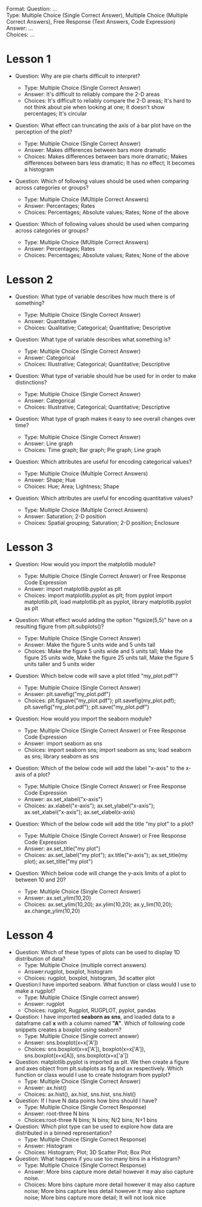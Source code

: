 Format:
Question: ...  
Type: Multiple Choice (Single Correct Answer),  Multiple Choice (Multiple Correct Answers), Free Response (Text Answers, Code Expression)
Answer: ...  
Choices: ...  

# Lesson 1

- Question: Why are pie charts difficult to interpret?
    - Type: Multiple Choice (Single Correct Answer)
    - Answer: It's difficult to reliably compare the 2-D areas
    - Choices: It's difficult to reliably compare the 2-D areas; It's hard to not think about pie when looking at one; It doesn't show percentages; It's circular

- Question: What effect can truncating the axis of a bar plot have on the perception of the plot?
    - Type: Multiple Choice (Single Correct Answer)
    - Answer: Makes differences between bars more dramatic
    - Choices: Makes differences between bars more dramatic; Makes differences between bars less dramatic; It has no effect; It becomes a histogram

- Question: Which of following values should be used when comparing across categories or groups?
    - Type: Multiple Choice (MUltiple Correct Answers)
    - Answer: Percentages; Rates
    - Choices: Percentages; Absolute values; Rates; None of the above

- Question: Which of following values should be used when comparing across categories or groups?
    - Type: Multiple Choice (MUltiple Correct Answers)
    - Answer: Percentages; Rates
    - Choices: Percentages; Absolute values; Rates; None of the above


# Lesson 2

- Question: What type of variable describes how much there is of something?
    - Type: Multiple Choice (Single Correct Answer)
    - Answer: Quantitative
    - Choices: Qualitative; Categorical; Quantitative; Descriptive

- Question: What type of variable describes what something is?
    - Type: Multiple Choice (Single Correct Answer)
    - Answer: Categorical
    - Choices: Illustrative; Categorical; Quantitative; Descriptive

- Question: What type of variable should hue be used for in order to make distinctions?
    - Type: Multiple Choice (Single Correct Answer)
    - Answer: Categorical
    - Choices: Illustrative; Categorical; Quantitative; Descriptive

- Question: What type of graph makes it easy to see overall changes over time?
    - Type: Multiple Choice (Single Correct Answer)
    - Answer: Line graph
    - Choices: Time graph; Bar graph; Pie graph; Line graph

- Question: Which attributes are useful for encoding categorical values?
    - Type: Multiple Choice (Multiple Correct Answers)
    - Answer: Shape; Hue
    - Choices: Hue; Area; Lightness; Shape

- Question: Which attributes are useful for encoding quantitative values?
    - Type: Multiple Choice (Multiple Correct Answers)
    - Answer: Saturation; 2-D position
    - Choices: Spatial grouping; Saturation; 2-D position; Enclosure

# Lesson 3

- Question: How would you import the matplotlib module?
    - Type: Multiple Choice (Single Correct Answer) or Free Response Code Expression
    - Answer: import matplotlib.pyplot as plt
    - Choices: import matplotlib.pyplot as plt; from pyplot import matplotlib.plt, load matplotlib.plt as pyplot, library matplotlib.pyplot as plt

- Question: What effect would adding the option "figsize(5,5)" have on a resulting figure from plt.subplots()?
    - Type: Multiple Choice (Single Correct Answer)
    - Answer: Make the figure 5 units wide and 5 units tall
    - Choices: Make the figure 5 units wide and 5 units tall; Make the figure 25 units wide, Make the figure 25 units tall, Make the figure 5 units taller and 5 units wider

- Question: Which below code will save a plot titled "my_plot.pdf"?
    - Type: Multiple Choice (Single Correct Answer)
    - Answer: plt.savefig("my_plot.pdf")
    - Choices: plt.figsave("my_plot.pdf"); plt.savefig(my_plot.pdf); plt.savefig("my_plot.pdf"); plt.save("my_plot.pdf")

- Question: How would you import the seaborn module?
    - Type: Multiple Choice (Single Correct Answer) or Free Response Code Expression
    - Answer: import seaborn as sns
    - Choices: import seaborn sns; import seaborn as sns; load seaborn as sns; library seaborn as sns

- Question: Which of the below code will add the label "x-axis" to the x-axis of a plot?
    - Type: Multiple Choice (Single Correct Answer) or Free Response Code Expression
    - Answer: ax.set_xlabel("x-axis")
    - Choices: ax.xlabel("x-axis"); ax.set_ylabel("x-axis"); ax.set_xlabel("x-axis"); ax.set_xlabel(x-axis)

- Question: Which of the below code will add the title "my plot" to a plot?
    - Type: Multiple Choice (Single Correct Answer) or Free Response Code Expression
    - Answer: ax.set_title("my plot")
    - Choices: ax.set_label("my plot"); ax.title("x-axis"); ax.set_title(my plot); ax.set_title("my plot")

- Question: Which below code will change the y-axis limits of a plot to between 10 and 20?
    - Type: Multiple Choice (Single Correct Answer)
    - Answer: ax.set_ylim(10,20)
    - Choices: ax.set_ylim(10,20); ax.ylim(10,20); ax.y_lim(10,20); ax.change_ylim(10,20)


# Lesson 4
- Question: Which of these types of plots can be used to display 1D distribution of data?
  - Type: Multiple Choice (multiple correct answers)
  - Answer:rugplot, boxplot, histogram
  - Choices: rugplot, boxplot, histogram, 3d scatter plot
- Question:I have imported seaborn. What function or class would I use to make a rugplot?
  - Type: Multiple Choice (Single correct answer)
  - Answer: rugplot
  - Choices: rugplot, Rugplot, RUGPLOT, pyplot, pandas
- Question: I have imported **seaborn as sns**, and loaded data to a dataframe call **x** with a column named **"A"**. Which of following code snippets creates a boxplot using seaborn?
  - Type: Multiple Choice (Single correct answer)
  - Answer: sns.boxplot(x=x['A'])
  - Choices: sns.boxplot(x=x['A']), boxplot(x=x['A']), sns.boxplot(x=x[A]), sns.boxplot(x=x['a'])
- Question: matplotlib.pyplot is imported as plt.  We then create a figure and axes object from plt.subplots as fig and ax respectively. Which function or class would I use to create histogram from pyplot?
  - Type: Multiple Choice (Single Correct Answer)
  - Answer: ax.hist()
  - Choices: ax.hist(), ax.hist, sns.hist, sns.hist()
- Question: If I have N data points how bins should I have?
  - Type: Multiple Choice (Single Correct Response)
  - Answer: root-three N bins
  - Choices:root-three N bins; N bins; N/2 bins; N+1 bins
- Question: Which plot type can be used to explore how data are distributed in a binned representation?
  - Type: Multiple Choice (Single Correct Response)
  - Answer: Histogram
  - Choices: Histogram; Plot; 3D Scatter Plot; Box Plot
- Question: What happens if you use too many bins in a Histogram?
  - Type: Multiple Choice (Single Correct Response)
  - Answer: More bins capture more detail however it may also capture noise.
  - Choices: More bins capture more detail however it may also capture noise; More bins capture less detail however it may also capture noise; More bins capture more detail; It will not look nice

